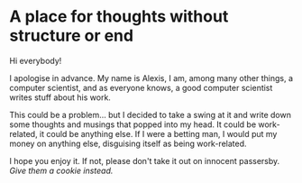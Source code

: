 # A place for thoughts without structure or end

Hi everybody!

I apologise in advance. My name is Alexis, I am, among many other things, a computer scientist, and as everyone knows, a good computer scientist writes stuff about his work.

This could be a problem... but I decided to take a swing at it and write down some thoughts and musings that popped into my head. It could be work-related, it could be anything else. If I were a betting man, I would put my money on anything else, disguising itself as being work-related.

I hope you enjoy it. If not, please don't take it out on innocent passersby. _Give them a cookie instead._
